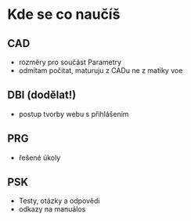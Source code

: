 # Kde se co naučíš

## CAD

- rozměry pro součást Parametry
- odmitam počitat, maturuju z CADu ne z matiky voe

## DBI (dodělat!)

- postup tvorby webu s přihlášením

## PRG

- řešené úkoly


## PSK

- Testy, otázky a odpovědi
- odkazy na manuálos
